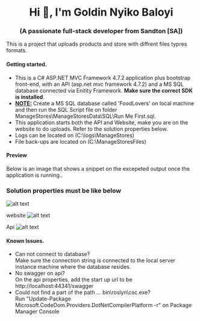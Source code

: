 <h1 align="center">Hi 👋, I'm Goldin Nyiko Baloyi</h1>
<h3 align="center">(A passionate full-stack developer from Sandton [SA])</h3>
<p>This is a project that uploads products and store with diffrent files typres formats.</P>
<h4>Getting started.</h4>
<ul>
  <li>This is a C# ASP.NET MVC Framework 4.7.2 application plus bootstrap front-end, with an API (asp.net mvc framework 4.7.2) and a MS SQL database connected via Enitity Framework. <b>Make sure the correct SDK is installed</b>.</li>
  <li><b><u>NOTE:</u></b> Create a MS SQL database called 'FoodLovers' on local machine and then run the SQL Script file on folder ManageStores\ManageStoresData\SQL\Run Me First.sql.</li> 
  <li>This application starts both the API and Website, make you are on the website to do uploads. Refer to the solution properties below.</li>
  <li>Logs can be located on (C:\logs\ManageStores)</li>
  <li>File back-ups are located on (C:\ManageStoresFiles)</li>
</ul>
<h4>Preview</h4>
<p >Below is an image that shows a snippet on the excepeted output once the application is running..</P>
<h3>Solution properties must be like below</h3>

![alt text](https://github.com/Goldin123/StoreManager/assets/17449653/2ed3b67f-edbc-4c2f-8061-7c4c86e680a5)


website
![alt text](https://github.com/Goldin123/StoreManager/assets/17449653/ef06bd4d-fa01-40aa-a795-e5d9c1e864d1)

Api
![alt text](https://github.com/Goldin123/StoreManager/assets/17449653/74f81f72-ad27-4113-82fa-d91d3be170d4)

<h4>Known Issues.</h4>
<ul>
  <li>Can not connect to database? <br/>
   Make sure the connection string is connected to the local server instance machine where the database resides.
  </li>
  <li>No swagger on api? <br/>
    On the api properties, add the start up url to be http://localhost:44341/swagger</li>
  <li>Could not find a part of the path ... bin\roslyn\csc.exe?<br/>
    Run "Update-Package Microsoft.CodeDom.Providers.DotNetCompilerPlatform -r" on Package Manager Console</li>
</ul>
